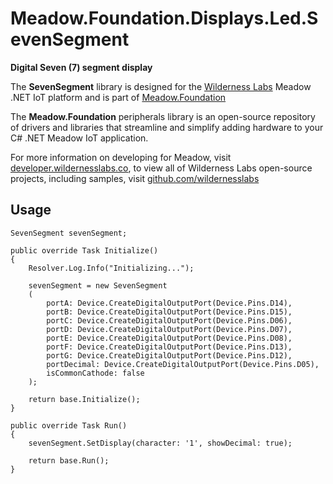 # Meadow.Foundation.Displays.Led.SevenSegment

**Digital Seven (7) segment display**

The **SevenSegment** library is designed for the [Wilderness Labs](www.wildernesslabs.co) Meadow .NET IoT platform and is part of [Meadow.Foundation](https://developer.wildernesslabs.co/Meadow/Meadow.Foundation/)

The **Meadow.Foundation** peripherals library is an open-source repository of drivers and libraries that streamline and simplify adding hardware to your C# .NET Meadow IoT application.

For more information on developing for Meadow, visit [developer.wildernesslabs.co](http://developer.wildernesslabs.co/), to view all of Wilderness Labs open-source projects, including samples, visit [github.com/wildernesslabs](https://github.com/wildernesslabs/)

## Usage

```
SevenSegment sevenSegment;

public override Task Initialize()
{
    Resolver.Log.Info("Initializing...");

    sevenSegment = new SevenSegment
    (
        portA: Device.CreateDigitalOutputPort(Device.Pins.D14),
        portB: Device.CreateDigitalOutputPort(Device.Pins.D15),
        portC: Device.CreateDigitalOutputPort(Device.Pins.D06),
        portD: Device.CreateDigitalOutputPort(Device.Pins.D07),
        portE: Device.CreateDigitalOutputPort(Device.Pins.D08),
        portF: Device.CreateDigitalOutputPort(Device.Pins.D13),
        portG: Device.CreateDigitalOutputPort(Device.Pins.D12),
        portDecimal: Device.CreateDigitalOutputPort(Device.Pins.D05),
        isCommonCathode: false
    );

    return base.Initialize();
}

public override Task Run()
{
    sevenSegment.SetDisplay(character: '1', showDecimal: true);

    return base.Run();
}

        
```

